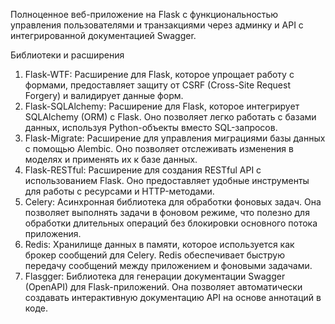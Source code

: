 Полноценное веб-приложение на Flask с функциональностью управления пользователями и транзакциями через админку и API с интегрированной документацией Swagger.

Библиотеки и расширения
1. Flask-WTF: Расширение для Flask, которое упрощает работу с формами, предоставляет защиту от CSRF (Cross-Site Request Forgery) и валидирует данные форм.
2. Flask-SQLAlchemy: Расширение для Flask, которое интегрирует SQLAlchemy (ORM) с Flask. Оно позволяет легко работать с базами данных, используя Python-объекты вместо SQL-запросов.
3. Flask-Migrate: Расширение для управления миграциями базы данных с помощью Alembic. Оно позволяет отслеживать изменения в моделях и применять их к базе данных.
4. Flask-RESTful: Расширение для создания RESTful API с использованием Flask. Оно предоставляет удобные инструменты для работы с ресурсами и HTTP-методами.
5. Celery: Асинхронная библиотека для обработки фоновых задач. Она позволяет выполнять задачи в фоновом режиме, что полезно для обработки длительных операций без блокировки основного потока приложения.
6. Redis: Хранилище данных в памяти, которое используется как брокер сообщений для Celery. Redis обеспечивает быструю передачу сообщений между приложением и фоновыми задачами.
7. Flasgger: Библиотека для генерации документации Swagger (OpenAPI) для Flask-приложений. Она позволяет автоматически создавать интерактивную документацию API на основе аннотаций в коде.
